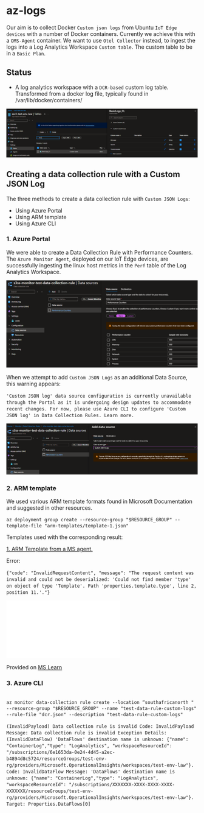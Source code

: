 # az-logs

Our aim is to collect Docker `Custom json logs` from Ubuntu `IoT Edge devices` with a number of Docker containers.
Currently we achieve this with a `OMS-Agent` container.
We want to use `Otel Collector` instead, to ingest the logs into a Log Analytics Workspace `Custom table`. The custom table to be in a `Basic Plan`.

## Status

* A log analytics workspace with a `DCR-based` custom log table. Transformed from a docker log file, typically found in /var/lib/docker/containers/

![Basic Log Table](images/basic-log-table.png)

## Creating a data collection rule with a Custom JSON Log

The three methods to create a data collection rule with `Custom JSON Logs`:

* Using Azure Portal
* Using ARM template
* Using Azure CLI  

### 1. Azure Portal

We were able to create a Data Collection Rule with Performance Counters. The `Azure Monitor Agent`, deployed on our IoT Edge devices,  are successfully ingesting the linux host metrics in the `Perf` table of the Log Analytics Workspace.

![Performance Counters](images/az-monitor-data-collection-rule-performance-counters.png)

When we attempt to add `Custom JSON Logs` as an additional Data Source, this warning appears:

`'Custom JSON log' data source configuration is currently unavailable through the Portal as it is undergoing design updates to accommodate recent changes. For now, please use Azure CLI to configure 'Custom JSON log' in Data Collection Rules. Learn more.`

![Custom JSON Logs](images/az-monitor-data-collection-rule-custom-json-logs.png)

### 2. ARM template

We used various ARM template formats found in Microsoft Documentation and suggested in other resources.

```shell
az deployment group create --resource-group "$RESOURCE_GROUP" --template-file "arm-templates/template-1.json"

```

Templates used with the corresponding result:

[1. ARM Template from a MS agent.](arm-templates/template-1.json)

Error:

`{"code": "InvalidRequestContent", "message": "The request content was invalid and could not be deserialized: 'Could not find member 'type' on object of type 'Template'. Path 'properties.template.type', line 2, position 11.'."}`

![2. data-collection-log-json .](arm-templates/template-2.json)

Provided on [MS Learn](https://learn.microsoft.com/en-us/azure/azure-monitor/agents/data-collection-log-json#custom-table)

### 3. Azure CLI

```shell

az monitor data-collection rule create --location “southafricanorth " --resource-group "$RESOURCE_GROUP" --name "test-data-rule-custom-logs" --rule-file "dcr.json" --description "test-data-rule-custom-logs"

```

`(InvalidPayload) Data collection rule is invalid
Code: InvalidPayload
Message: Data collection rule is invalid
Exception Details:      (InvalidDataFlow) 'DataFlows' destination name is unknown: {"name": "ContainerLog","type": "LogAnalytics", "workspaceResourceId": "/subscriptions/6e1653da-0e24-4d45-a2ec-b4894d8c5724/resourceGroups/test-env-rg/providers/Microsoft.OperationalInsights/workspaces/test-env-law"}.
        Code: InvalidDataFlow
        Message: 'DataFlows' destination name is unknown: {"name": "ContainerLog","type": "LogAnalytics", "workspaceResourceId": "/subscriptions/XXXXXXX-XXXX-XXXX-XXXX-XXXXXXX/resourceGroups/test-env-rg/providers/Microsoft.OperationalInsights/workspaces/test-env-law"}.
        Target: Properties.DataFlows[0]`
